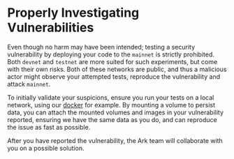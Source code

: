 # Properly Investigating Vulnerabilities

Even though no harm may have been intended; testing a security vulnerability by deploying your code to the `mainnet` is strictly prohibited. Both `devnet` and `testnet` are more suited for such experiments, but come with their own risks. Both of these networks are public, and thus a malicious actor might observe your attempted tests, reproduce the vulnerability and attack `mainnet`.

To initially validate your suspicions, ensure you run your tests on a local network, using our [docker](/guidebook/core/docker.md) for example. By mounting a volume to persist data, you can attach the mounted volumes and images in your vulnerability reported, ensuring we have the same data as you do, and can reproduce the issue as fast as possible.

After you have reported the vulnerability, the Ark team will collaborate with you on a possible solution.